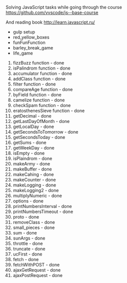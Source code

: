 Solving JavaScript tasks while going through the course https://github.com/vvscode/js--base-course 

And reading book http://learn.javascript.ru/

+ gulp setup
+ red_yellow_boxes
+ funFunFunction
+ barley_break_game
+ life_game

1. fizzBuzz function - done
2. isPalindrom function - done
3. accumulator function - done
4. addClass function - done
5. filter function - done
6. compareAge function - done
7. byField function - done
8. camelize function - done
9. checkSpam function - done
10. eratosthenesSieve function - done
11. getDecimal - done
12. getLastDayOfMonth - done
13. getLocalDay - done
14. getSecondsToTomorrow - done
15. getSecondsToday - done
16. getSums - done
17. getWeekDay - done
18. isEmpty - done
19. isPlaindrom - done
20. makeArmy - done
21. makeBuffer - done
22. makeCahing - done
23. makeCounter - done
24. makeLogging - done
25. makeLogging2 - done
26. multiplyNumeric - done
27. options - done
28. printNumbersInterval - done
29. printNumbersTimeout - done
30. proto - done
31. removeClass - done
32. small_pieces - done
33. sum - done
34. sunArgs - done
35. throttle - done
36. truncate - done
37. ucFirst - done
38. fetch - done
39. fetchWithPOST - done
40. ajaxGetRequest - done
41. ajaxPostRequest - done
